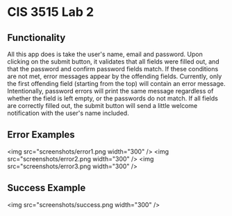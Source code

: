 # CIS 3515 Lab 2

## Functionality
All this app does is take the user's name, email and password. Upon clicking on the submit button, it validates that all fields were filled out, and that the password and confirm password fields match. If these conditions are not met, error messages appear by the offending fields. Currently, only the first offending field (starting from the top) will contain an error message. Intentionally, password errors will print the same message regardless of whether the field is left empty, or the passwords do not match. If all fields are correctly filled out, the submit button will send a little welcome notification with the user's name included.

## Error Examples
<img src="screenshots/error1.png width="300" />
<img src="screenshots/error2.png width="300" />
<img src="screenshots/error3.png width="300" />

## Success Example
<img src="screenshots/success.png width="300" />
